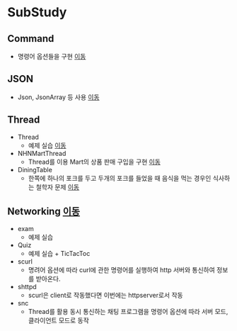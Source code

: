 # SubStudy
## Command
* 명령어 옵션들을 구현 [이동](https://github.com/P-C-Space/SubStudy/tree/master/Command/src/main/java/org/example)

## JSON
* Json, JsonArray 등 사용 [이동](https://github.com/P-C-Space/SubStudy/tree/master/JSON/src/main/java)

## Thread
* Thread
  * 예제 실습 [이동](https://github.com/P-C-Space/SubStudy/tree/master/Thread/src/main/java/org/example)
* NHNMartThread
  * Thread를 이용 Mart의 상품 판매 구입을 구현 [이동](https://github.com/P-C-Space/SubStudy/tree/master/NHNMartThread)
* DiningTable
  * 한쪽에 하나의 포크를 두고 두개의 포크를 들었을 때 음식을 먹는 경우인 식사하는 철학자 문제 [이동](https://github.com/P-C-Space/SubStudy/tree/master/DiningTable/src/main/java/com/nhnacademy)
 
## Networking [이동](https://github.com/P-C-Space/SubStudy/tree/master/Network/src/main/java/nhn/academy)
* exam
  * 예제 실습
* Quiz
  * 예제 실습 + TicTacToc
* scurl
  * 명려어 옵션에 따라 curl에 관한 명령어를 실행하여 http 서버와 통신하여 정보를 받아온다.
* shttpd
  * scurl은 client로 작동했다면 이번에는 httpserver로서 작동
* snc
  * Thread를 활용 동시 통신하는 채팅 프로그램을 명령어 옵션에 따라 서버 모드, 클라이언트 모드로 동작
